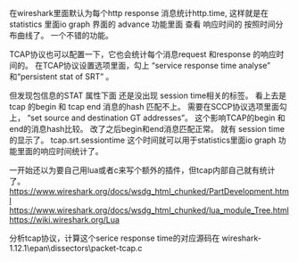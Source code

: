 在wireshark里面默认为每个http response 消息统计http.time, 这样就是在 statistics 里面io graph 界面的 advance 功能里面
查看   响应时间的 按照时间分布曲线了。  一个不错的功能。


TCAP协议也可以配置一下，它也会统计每个消息request 和response 的响应时间的。
在TCAP协议设置选项里面，勾上  “service response time analyse” 和“persistent stat of SRT” 。


但发现包信息的STAT 属性下面 还是没出现 session time相关的标签。
看上去是 tcap 的begin 和 tcap end 消息的hash 匹配不上。
需要在SCCP协议选项里面勾上， “set source and destination GT addresses”。 
这个影响TCAP的begin 和end的消息hash比较。 改了之后begin和end消息匹配正常。 就有 session time的显示了。
tcap.srt.sessiontime 这个时间就可以用于statistics里面io graph 功能里面的响应时间统计了。



一开始还以为要自己用lua或者c来写个额外的插件，但tcap内部自己就有统计了。
https://www.wireshark.org/docs/wsdg_html_chunked/PartDevelopment.html
https://www.wireshark.org/docs/wsdg_html_chunked/lua_module_Tree.html
https://wiki.wireshark.org/Lua

分析tcap协议，计算这个serice response time的对应源码在
wireshark-1.12.1\epan\dissectors\packet-tcap.c
